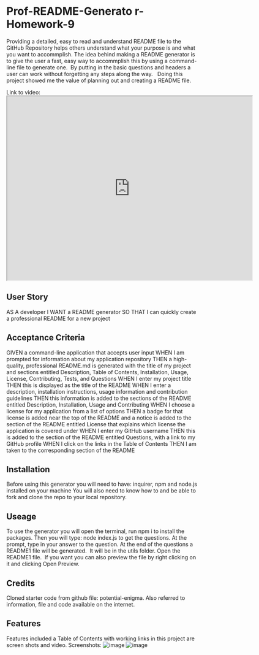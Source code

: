 # Prof-README-Generato r-Homework-9

Providing a detailed, easy to read and understand README file to the GitHub Repository helps others understand what your purpose is and what you want to accommplish. 
The idea behind making a README generator is to give the user a fast, easy way to accommplish this by using a command-line file to generate one.  By putting in the basic questions and headers a user can work without forgetting any steps along the way.  
Doing this project showed me the value of planning out and creating a README file.

Link to video: <iframe src="https://drive.google.com/file/d/15Ps6uxcjd1Ub11oZZAvEmLXYiTwiORWA/preview" width="640" height="480"></iframe>

## User Story

AS A developer
I WANT a README generator
SO THAT I can quickly create a professional README for a new project

## Acceptance Criteria

GIVEN a command-line application that accepts user input
WHEN I am prompted for information about my application repository
THEN a high-quality, professional README.md is generated with the title of my project and sections entitled Description, Table of Contents, Installation, Usage, License, Contributing, Tests, and Questions
WHEN I enter my project title
THEN this is displayed as the title of the README
WHEN I enter a description, installation instructions, usage information and contribution guidelines
THEN this information is added to the sections of the README entitled Description, Installation, Usage and Contributing
WHEN I choose a license for my application from a list of options
THEN a badge for that license is added near the top of the README and a notice is added to the section of the README entitled License that explains which license the application is covered under
WHEN I enter my GitHub username
THEN this is added to the section of the README entitled Questions, with a link to my GitHub profile
WHEN I click on the links in the Table of Contents
THEN I am taken to the corresponding section of the README

## Installation

Before using this generator you will need to have: inquirer, npm and node.js installed on your machine
You will also need to know how to and be able to fork and clone the repo to your local repository.

## Useage

To use the generator you will open the terminal, run npm i to install the packages.
Then you will type: node index.js to get the questions.
At the prompt, type in your answer to the question.
At the end of the questions a README1 file will be generated.  It will be in the utils folder.
Open the README1 file.  If you want you can also preview the file by right clicking on it and clicking Open Preview.

## Credits

Cloned starter code from github file: potential-enigma.
Also referred to information, file and code available on the internet.

## Features

Features included a Table of Contents with working links in this project are screen shots and video.
Screenshots:  ![image](https://github.com/LindaV2023/README-Generator-Homework-9/assets/127782990/1ee871b2-0335-45b4-a67b-334519f0650c)
![image](https://github.com/LindaV2023/README-Generator-Homework-9/assets/127782990/395823a6-301d-41b1-a1d4-a6319ce66458)


